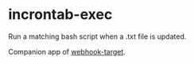# incrontab-exec

Run a matching bash script when a .txt file is updated.

Companion app of [webhook-target](https://github.com/Billiam/webhook-target).
